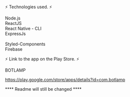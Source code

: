 ⚡ Technologies used. ⚡

Node.js <br>
ReactJS	<br>
React Native - CLI <br>
ExpressJs <br>	 
Styled-Components<br>
Firebase<br>

⚡ Link to the app on the Play Store. ⚡

BOTLAMP <br>

https://play.google.com/store/apps/details?id=com.botlamp





**** Readme will still be changed ****
